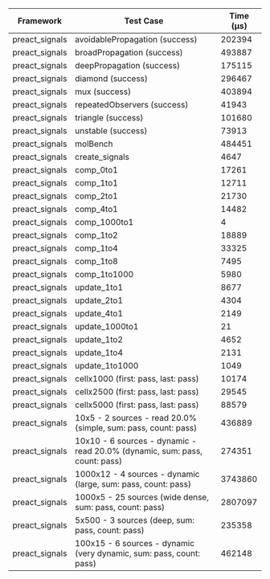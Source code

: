 | Framework | Test Case | Time (μs) |
| --- | --- | --- |
| preact_signals | avoidablePropagation (success) | 202394 |
| preact_signals | broadPropagation (success) | 493887 |
| preact_signals | deepPropagation (success) | 175115 |
| preact_signals | diamond (success) | 296467 |
| preact_signals | mux (success) | 403894 |
| preact_signals | repeatedObservers (success) | 41943 |
| preact_signals | triangle (success) | 101680 |
| preact_signals | unstable (success) | 73913 |
| preact_signals | molBench | 484451 |
| preact_signals | create_signals | 4647 |
| preact_signals | comp_0to1 | 17261 |
| preact_signals | comp_1to1 | 12711 |
| preact_signals | comp_2to1 | 21730 |
| preact_signals | comp_4to1 | 14482 |
| preact_signals | comp_1000to1 | 4 |
| preact_signals | comp_1to2 | 18889 |
| preact_signals | comp_1to4 | 33325 |
| preact_signals | comp_1to8 | 7495 |
| preact_signals | comp_1to1000 | 5980 |
| preact_signals | update_1to1 | 8677 |
| preact_signals | update_2to1 | 4304 |
| preact_signals | update_4to1 | 2149 |
| preact_signals | update_1000to1 | 21 |
| preact_signals | update_1to2 | 4652 |
| preact_signals | update_1to4 | 2131 |
| preact_signals | update_1to1000 | 1049 |
| preact_signals | cellx1000 (first: pass, last: pass) | 10174 |
| preact_signals | cellx2500 (first: pass, last: pass) | 29545 |
| preact_signals | cellx5000 (first: pass, last: pass) | 88579 |
| preact_signals | 10x5 - 2 sources - read 20.0% (simple, sum: pass, count: pass) | 436889 |
| preact_signals | 10x10 - 6 sources - dynamic - read 20.0% (dynamic, sum: pass, count: pass) | 274351 |
| preact_signals | 1000x12 - 4 sources - dynamic (large, sum: pass, count: pass) | 3743860 |
| preact_signals | 1000x5 - 25 sources (wide dense, sum: pass, count: pass) | 2807097 |
| preact_signals | 5x500 - 3 sources (deep, sum: pass, count: pass) | 235358 |
| preact_signals | 100x15 - 6 sources - dynamic (very dynamic, sum: pass, count: pass) | 462148 |
